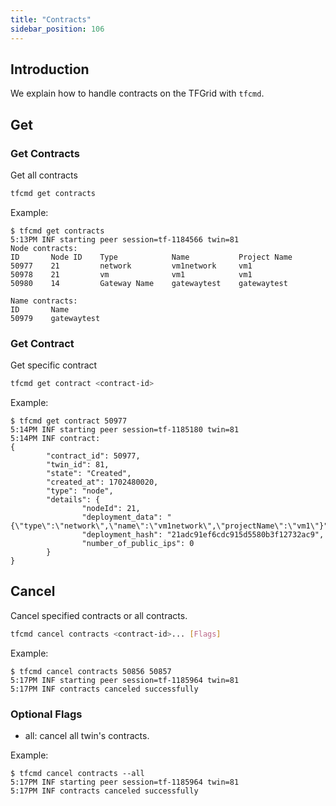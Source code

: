 ```yaml
---
title: "Contracts"
sidebar_position: 106
---
```




## Introduction

We explain how to handle contracts on the TFGrid with `tfcmd`.

## Get

### Get Contracts

Get all contracts

```bash
tfcmd get contracts
```

Example:

```console
$ tfcmd get contracts
5:13PM INF starting peer session=tf-1184566 twin=81
Node contracts:
ID       Node ID    Type            Name           Project Name
50977    21         network         vm1network     vm1
50978    21         vm              vm1            vm1
50980    14         Gateway Name    gatewaytest    gatewaytest

Name contracts:
ID       Name
50979    gatewaytest
```

### Get Contract

Get specific contract

```bash
tfcmd get contract <contract-id>
```

Example:

```console
$ tfcmd get contract 50977
5:14PM INF starting peer session=tf-1185180 twin=81
5:14PM INF contract:
{
        "contract_id": 50977,
        "twin_id": 81,
        "state": "Created",
        "created_at": 1702480020,
        "type": "node",
        "details": {
                "nodeId": 21,
                "deployment_data": "{\"type\":\"network\",\"name\":\"vm1network\",\"projectName\":\"vm1\"}",
                "deployment_hash": "21adc91ef6cdc915d5580b3f12732ac9",
                "number_of_public_ips": 0
        }
}
```

## Cancel

Cancel specified contracts or all contracts.

```bash
tfcmd cancel contracts <contract-id>... [Flags]
```

Example:

```console
$ tfcmd cancel contracts 50856 50857
5:17PM INF starting peer session=tf-1185964 twin=81
5:17PM INF contracts canceled successfully
```

### Optional Flags

- all: cancel all twin's contracts.

Example:

```console
$ tfcmd cancel contracts --all
5:17PM INF starting peer session=tf-1185964 twin=81
5:17PM INF contracts canceled successfully
```